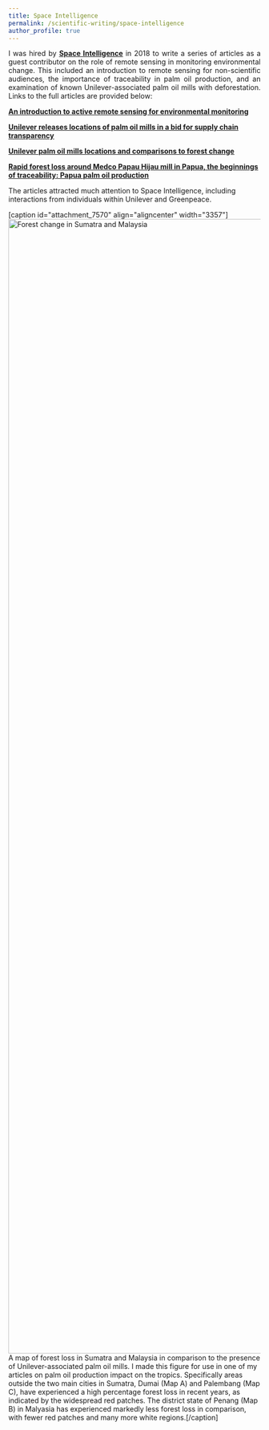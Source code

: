 ```yaml
---
title: Space Intelligence
permalink: /scientific-writing/space-intelligence
author_profile: true
---
```

<p style="text-align:justify;">I was hired by <span style="text-decoration:underline;"><strong><a href="https://www.space-intelligence.com" target="_blank" rel="noopener noreferrer">Space Intelligence</a></strong></span> in 2018 to write a series of articles as a guest contributor on the role of remote sensing in monitoring environmental change. This included an introduction to remote sensing for non-scientific audiences, the importance of traceability in palm oil production, and an examination of known Unilever-associated palm oil mills with deforestation. Links to the full articles are provided below:</p>
<span style="text-decoration:underline;"><strong><a href="https://www.space-intelligence.com/2018/04/04/introduction_active-sensing-monitoring/" target="_blank" rel="noopener noreferrer">An introduction to active remote sensing for environmental monitoring</a></strong></span>

<span style="text-decoration:underline;"><strong><a href="https://www.space-intelligence.com/2018/04/12/unilever-releases-locations-of-palm-oil-mills-in-a-bid-for-supply-chain-transparency/" target="_blank" rel="noopener noreferrer">Unilever releases locations of palm oil mills in a bid for supply chain transparency</a></strong></span>

<a href="https://www.space-intelligence.com/2018/04/26/unilever-palm-oil-mill-locations-and-comparisons-to-forest-change/" target="_blank" rel="noopener noreferrer"><span style="text-decoration:underline;"><strong>Unilever palm oil mills locations and comparisons to forest change</strong></span></a>

<span style="text-decoration:underline;"><strong><a href="https://www.space-intelligence.com/2018/05/04/rapid-forest-loss-around-medco-papua-hijau-mill-in-papua-the-beginnings-of-traceability-papua-palm-oil-production-part-1/" target="_blank" rel="noopener noreferrer">Rapid forest loss around Medco Papau Hijau mill in Papua, the beginnings of traceability: Papua palm oil production</a></strong></span>

The articles attracted much attention to Space Intelligence, including interactions from individuals within Unilever and Greenpeace.

[caption id="attachment_7570" align="aligncenter" width="3357"]<img class="alignnone size-full wp-image-7570" src="https://pennyhow.files.wordpress.com/2019/03/forestchangemap_sumatramalaysia-1-e1524580901989.jpeg" alt="Forest change in Sumatra and Malaysia" width="3357" height="2262" /> A map of forest loss in Sumatra and Malaysia in comparison to the presence of Unilever-associated palm oil mills. I made this figure for use in one of my articles on palm oil production impact on the tropics. Specifically areas outside the two main cities in Sumatra, Dumai (Map A) and Palembang (Map C), have experienced a high percentage forest loss in recent years, as indicated by the widespread red patches. The district state of Penang (Map B) in Malyasia has experienced markedly less forest loss in comparison, with fewer red patches and many more white regions.[/caption]
